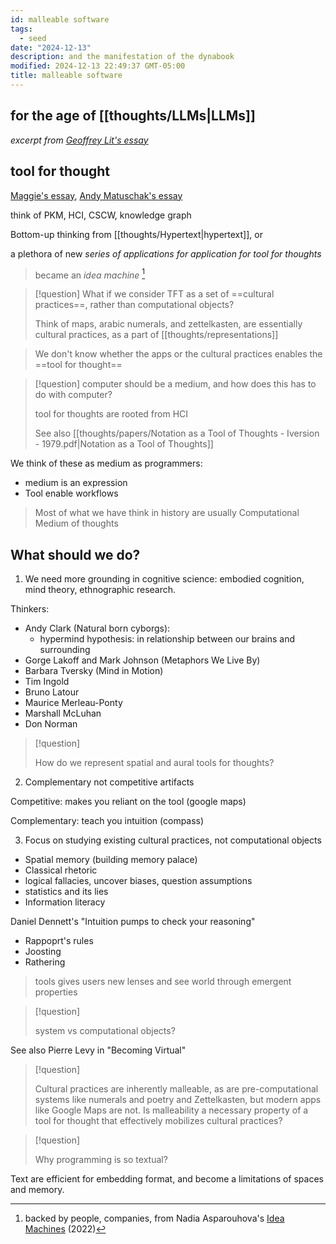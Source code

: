 ```yaml
---
id: malleable software
tags:
  - seed
date: "2024-12-13"
description: and the manifestation of the dynabook
modified: 2024-12-13 22:49:37 GMT-05:00
title: malleable software
---
```


## for the age of [[thoughts/LLMs|LLMs]]

_excerpt from [Geoffrey Lit's essay](https://www.geoffreylitt.com/2023/03/25/llm-end-user-programming.html)_

## tool for thought

[Maggie's essay](https://maggieappleton.com/tools-for-thought), [Andy Matuschak's essay](https://numinous.productions/ttft/)

think of PKM, HCI, CSCW, knowledge graph

Bottom-up thinking from [[thoughts/Hypertext|hypertext]], or

a plethora of new _series of applications for application for tool for thoughts_

> became an _idea machine_ [^machine]

[^machine]: backed by people, companies, from Nadia Asparouhova's [Idea Machines](https://nadia.xyz/idea-machines) (2022)

> [!question] What if we consider TFT as a set of ==cultural practices==, rather than computational objects?
>
> Think of maps, arabic numerals, and zettelkasten, are essentially cultural practices, as a part of [[thoughts/representations]]

> We don't know whether the apps or the cultural practices enables the ==tool for thought==

> [!question] computer should be a medium, and how does this has to do with computer?
>
> tool for thoughts are rooted from HCI
>
> See also [[thoughts/papers/Notation as a Tool of Thoughts - Iversion - 1979.pdf|Notation as a Tool of Thoughts]]

We think of these as medium as programmers:

- medium is an expression
- Tool enable workflows

> Most of what we have think in history are usually Computational Medium of thoughts

## What should we do?

1. We need more grounding in cognitive science: embodied cognition, mind theory, ethnographic research.

Thinkers:

- Andy Clark (Natural born cyborgs):
  - hypermind hypothesis: in relationship between our brains and surrounding
- Gorge Lakoff and Mark Johnson (Metaphors We Live By)
- Barbara Tversky (Mind in Motion)
- Tim Ingold
- Bruno Latour
- Maurice Merleau-Ponty
- Marshall McLuhan
- Don Norman

> [!question]
>
> How do we represent spatial and aural tools for thoughts?

2. Complementary not competitive artifacts

Competitive: makes you reliant on the tool (google maps)

Complementary: teach you intuition (compass)

3. Focus on studying existing cultural practices, not computational objects

- Spatial memory (building memory palace)
- Classical rhetoric
- logical fallacies, uncover biases, question assumptions
- statistics and its lies
- Information literacy

Daniel Dennett's "Intuition pumps to check your reasoning"

- Rappoprt's rules
- Joosting
- Rathering

> tools gives users new lenses and see world through emergent properties

> [!question]
>
> system vs computational objects?

See also Pierre Levy in "Becoming Virtual"

> [!question]
>
> Cultural practices are inherently malleable, as are pre-computational systems like numerals and poetry
> and Zettelkasten, but modern apps like Google Maps are not.
> Is malleability a necessary property of a tool for thought that effectively mobilizes cultural practices?

> [!question]
>
> Why programming is so textual?

Text are efficient for embedding format, and become a limitations of spaces and memory.
